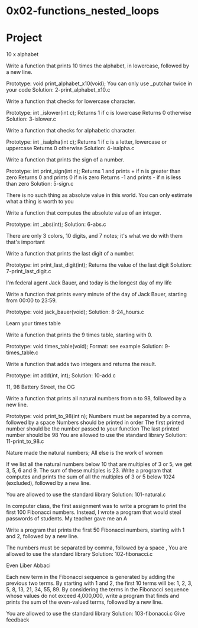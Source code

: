 
# 0x02-functions_nested_loops

# Project 

10 x alphabet

Write a function that prints 10 times the alphabet, in lowercase, followed by a new line.

Prototype: void print_alphabet_x10(void);
You can only use _putchar twice in your code
Solution: 2-print_alphabet_x10.c


Write a function that checks for lowercase character.

Prototype: int _islower(int c);
Returns 1 if c is lowercase
Returns 0 otherwise
Solution: 3-islower.c


Write a function that checks for alphabetic character.

Prototype: int _isalpha(int c);
Returns 1 if c is a letter, lowercase or uppercase
Returns 0 otherwise
Solution: 4-isalpha.c


Write a function that prints the sign of a number.

Prototype: int print_sign(int n);
Returns 1 and prints + if n is greater than zero
Returns 0 and prints 0 if n is zero
Returns -1 and prints - if n is less than zero
Solution: 5-sign.c

There is no such thing as absolute value in this world. You can only estimate what a thing is worth to you

Write a function that computes the absolute value of an integer.

Prototype: int _abs(int);
Solution: 6-abs.c


There are only 3 colors, 10 digits, and 7 notes; it's what we do with them that's important

Write a function that prints the last digit of a number.

Prototype: int print_last_digit(int);
Returns the value of the last digit
Solution: 7-print_last_digit.c

I'm federal agent Jack Bauer, and today is the longest day of my life

Write a function that prints every minute of the day of Jack Bauer, starting from 00:00 to 23:59.

Prototype: void jack_bauer(void);
Solution: 8-24_hours.c


Learn your times table

Write a function that prints the 9 times table, starting with 0.

Prototype: void times_table(void);
Format: see example
Solution: 9-times_table.c

Write a function that adds two integers and returns the result.

Prototype: int add(int, int);
Solution: 10-add.c

11, 98 Battery Street, the OG

Write a function that prints all natural numbers from n to 98, followed by a new line.

Prototype: void print_to_98(int n);
Numbers must be separated by a comma, followed by a space
Numbers should be printed in order
The first printed number should be the number passed to your function
The last printed number should be 98
You are allowed to use the standard library
Solution: 11-print_to_98.c

Nature made the natural numbers; All else is the work of women

If we list all the natural numbers below 10 that are multiples of 3 or 5, we get 3, 5, 6 and 9. The sum of these multiples is 23. Write a program that computes and prints the sum of all the multiples of 3 or 5 below 1024 (excluded), followed by a new line.

You are allowed to use the standard library
Solution: 101-natural.c

In computer class, the first assignment was to write a program to print the first 100 Fibonacci numbers. Instead, I wrote a program that would steal passwords of students. My teacher gave me an A

Write a program that prints the first 50 Fibonacci numbers, starting with 1 and 2, followed by a new line.

The numbers must be separated by comma, followed by a space ,
You are allowed to use the standard library
Solution: 102-fibonacci.c

Even Liber Abbaci

Each new term in the Fibonacci sequence is generated by adding the previous two terms. By starting with 1 and 2, the first 10 terms will be: 1, 2, 3, 5, 8, 13, 21, 34, 55, 89. By considering the terms in the Fibonacci sequence whose values do not exceed 4,000,000, write a program that finds and prints the sum of the even-valued terms, followed by a new line.

You are allowed to use the standard library
Solution: 103-fibonacci.c
Give feedback
